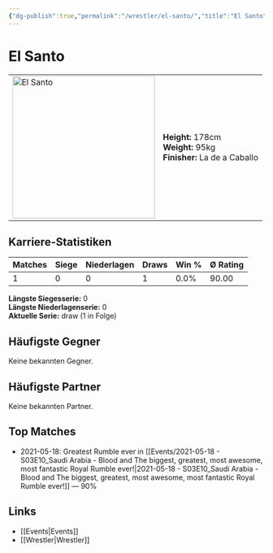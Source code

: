 ```yaml
---
{"dg-publish":true,"permalink":"/wrestler/el-santo/","title":"El Santo","tags":["wrestler"],"noteIcon":""}
---
```



# El Santo

<table>
        <tr>
        <td><img src="https://github.com/CptSpaulding1980/choke-slam-wrestling/releases/download/images/El_Santo.png" width="280" alt="El Santo"></td>
        <td>
        <b>Height:</b> 178cm<br>
        <b>Weight:</b> 95kg<br>
        <b>Finisher:</b> La de a Caballo<br>
        </td>
        </tr>
        </table>
        
## Karriere-Statistiken

| Matches | Siege | Niederlagen | Draws | Win % | Ø Rating |
|---------|-------|-------------|-------|-------|-----------|
| 1 | 0 | 0 | 1 | 0.0% | 90.00 |

**Längste Siegesserie:** 0<br>**Längste Niederlagenserie:** 0<br>**Aktuelle Serie:** draw (1 in Folge)


## Häufigste Gegner
Keine bekannten Gegner.

## Häufigste Partner
Keine bekannten Partner.

## Top Matches
- 2021-05-18: Greatest Rumble ever in [[Events/2021-05-18 - S03E10_Saudi Arabia - Blood and The biggest, greatest, most awesome, most fantastic Royal Rumble ever!\|2021-05-18 - S03E10_Saudi Arabia - Blood and The biggest, greatest, most awesome, most fantastic Royal Rumble ever!]] — 90%

## Links
- [[Events\|Events]]
- [[Wrestler\|Wrestler]]
